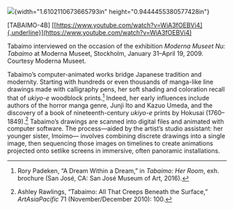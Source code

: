 ![](media/image1.png){width="1.6102110673665793in" height="0.9444455380577428in"}

\[TABAIMO-4B\] [[https://www.youtube.com/watch?v=WiA3fOEBVi4]{.underline}](https://www.youtube.com/watch?v=WiA3fOEBVi4)

Tabaimo interviewed on the occasion of the exhibition *Moderna Museet Nu: Tabaimo* at Moderna Museet, Stockholm, January 31–April 19, 2009. Courtesy Moderna Museet.

Tabaimo’s computer-animated works bridge Japanese tradition and modernity. Starting with hundreds or even thousands of manga-like line drawings made with calligraphy pens, her soft shading and coloration recall that of *ukiyo-e* woodblock prints.[^1] Indeed, her early influences include authors of the horror manga genre, Junji Ito and Kazuo Umeda, and the discovery of a book of nineteenth-century *ukiyo-e* prints by Hokusai (1760–1849).[^2] Tabaimo’s drawings are scanned into digital files and animated with computer software. The process—aided by the artist’s studio assistant: her younger sister, Imoimo— involves combining discrete drawings into a single image, then sequencing those images on timelines to create animations projected onto setlike screens in immersive, often panoramic installations.

[^1]: Rory Padeken, “A Dream Within a Dream,” in *Tabaimo: Her Room*, exh. brochure (San José, CA: San José Museum of Art, 2016).

[^2]: Ashley Rawlings, “Tabaimo: All That Creeps Beneath the Surface,” *ArtAsiaPacific* 71 (November/December 2010): 100.
